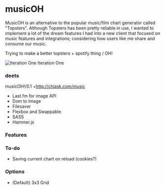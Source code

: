 # musicOH
MusicOH is an alternative to the popular music/film chart generator called "Topsters". Although Topsters has been pretty reliable in use, I wanted to implement a lot of the dream features I had into a new client that focused on music features and integrations; considering how users like me share and consume  our music.

Trying to make a better topsters  + spotify thing / OH!

![Iteration One](https://i.imgur.com/d0zmykh.png)
Iteration One

### deets 

musicOH!/0.1 +http://chiask.com/music

* Last.fm for image API
* Dom to Image
* Filesaver
* Flexbox and Swappable
* SASS
* Hammer.js


### Features



### To-do
* Saving current chart on reload (cookies?)


### Options

* (Default) 3x3 Grid

